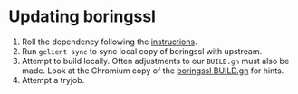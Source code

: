 # Updating boringssl

1. Roll the dependency following the [instructions](../../docs/roll_deps.md).
2. Run `gclient sync` to sync local copy of boringssl with upstream.
3. Attempt to build locally.  Often adjustments to our `BUILD.gn` must also be
   made.  Look at the Chromium copy of the [boringssl BUILD.gn](https://chromium.googlesource.com/chromium/src/+/refs/heads/main/third_party/boringssl/BUILD.gn)
   for hints.
4. Attempt a tryjob.
